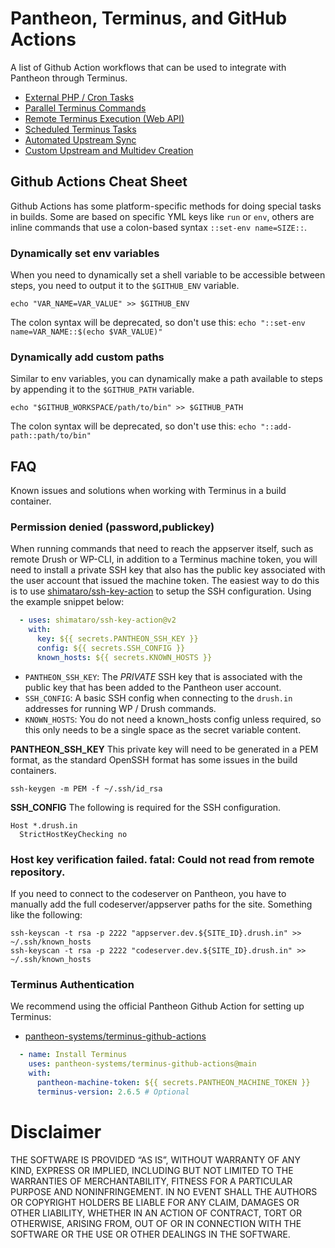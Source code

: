 # Pantheon, Terminus, and GitHub Actions

A list of Github Action workflows that can be used to integrate with Pantheon through Terminus.

- [External PHP / Cron Tasks](/external_php_cli)
- [Parallel Terminus Commands](/parallel_terminus_commands)
- [Remote Terminus Execution (Web API)](/remote_terminus_execution)
- [Scheduled Terminus Tasks](/scheduled_terminus_tasks)
- [Automated Upstream Sync](/upstream_core_sync)
- [Custom Upstream and Multidev Creation](/custom_upstream_branch_sync)

## Github Actions Cheat Sheet

Github Actions has some platform-specific methods for doing special tasks in builds. Some are based on specific YML keys like `run` or `env`, others are inline commands that use a colon-based syntax `::set-env name=SIZE::`.

### Dynamically set env variables
When you need to dynamically set a shell variable to be accessible between steps, you need to output it to the `$GITHUB_ENV` variable.
```
echo "VAR_NAME=VAR_VALUE" >> $GITHUB_ENV
```

The colon syntax will be deprecated, so don't use this:
```echo "::set-env name=VAR_NAME::$(echo $VAR_VALUE)"```

### Dynamically add custom paths

Similar to env variables, you can dynamically make a path available to steps by appending it to the `$GITHUB_PATH` variable.

```
echo "$GITHUB_WORKSPACE/path/to/bin" >> $GITHUB_PATH
```

The colon syntax will be deprecated, so don't use this:
`echo "::add-path::path/to/bin"`

## FAQ

Known issues and solutions when working with Terminus in a build container.

### Permission denied (password,publickey)

When running commands that need to reach the appserver itself, such as remote Drush or WP-CLI, in addition to a Terminus machine token, you will need to install a private SSH key that also has the public key associated with the user account that issued the machine token. The easiest way to do this is to use [shimataro/ssh-key-action](https://github.com/marketplace/actions/install-ssh-key) to setup the SSH configuration. Using the example snippet below:

```yaml     
  - uses: shimataro/ssh-key-action@v2
    with:
      key: ${{ secrets.PANTHEON_SSH_KEY }}
      config: ${{ secrets.SSH_CONFIG }}
      known_hosts: ${{ secrets.KNOWN_HOSTS }}
```

- `PANTHEON_SSH_KEY`: The _PRIVATE_ SSH key that is associated with the public key that has been added to the Pantheon user account.
- `SSH_CONFIG`: A basic SSH config when connecting to the `drush.in` addresses for running WP / Drush commands.
- `KNOWN_HOSTS`: You do not need a known_hosts config unless required, so this only needs to be a single space as the secret variable content.

**PANTHEON_SSH_KEY**
This private key will need to be generated in a PEM format, as the standard OpenSSH format has some issues in the build containers.
```
ssh-keygen -m PEM -f ~/.ssh/id_rsa
```

**SSH_CONFIG**
The following is required for the SSH configuration.
```
Host *.drush.in
  StrictHostKeyChecking no
```

### Host key verification failed. fatal: Could not read from remote repository.

If you need to connect to the codeserver on Pantheon, you have to manually add the full codeserver/appserver paths for the site. Something like the following:

```
ssh-keyscan -t rsa -p 2222 "appserver.dev.${SITE_ID}.drush.in" >> ~/.ssh/known_hosts
ssh-keyscan -t rsa -p 2222 "codeserver.dev.${SITE_ID}.drush.in" >> ~/.ssh/known_hosts
```

### Terminus Authentication

We recommend using the official Pantheon Github Action for setting up Terminus:

- [pantheon-systems/terminus-github-actions](https://github.com/pantheon-systems/terminus-github-actions)

```yaml
  - name: Install Terminus
    uses: pantheon-systems/terminus-github-actions@main
    with:
      pantheon-machine-token: ${{ secrets.PANTHEON_MACHINE_TOKEN }}
      terminus-version: 2.6.5 # Optional
```

# Disclaimer
THE SOFTWARE IS PROVIDED “AS IS”, WITHOUT WARRANTY OF ANY KIND, EXPRESS OR IMPLIED, INCLUDING BUT NOT LIMITED TO THE WARRANTIES OF MERCHANTABILITY, FITNESS FOR A PARTICULAR PURPOSE AND NONINFRINGEMENT. IN NO EVENT SHALL THE AUTHORS OR COPYRIGHT HOLDERS BE LIABLE FOR ANY CLAIM, DAMAGES OR OTHER LIABILITY, WHETHER IN AN ACTION OF CONTRACT, TORT OR OTHERWISE, ARISING FROM, OUT OF OR IN CONNECTION WITH THE SOFTWARE OR THE USE OR OTHER DEALINGS IN THE SOFTWARE.
